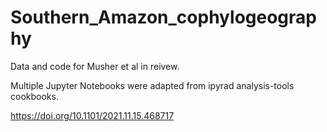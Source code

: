 # Southern_Amazon_cophylogeography
Data and code for Musher et al in reivew.

Multiple Jupyter Notebooks were adapted from ipyrad analysis-tools cookbooks.

https://doi.org/10.1101/2021.11.15.468717
